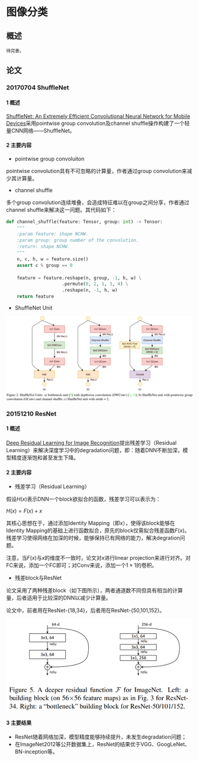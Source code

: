 # 图像分类

## 概述

```{note}
待完善。
```

## 论文

### 20170704 ShuffleNet

#### 1 概述

[ShuffleNet: An Extremely Efficient Convolutional Neural Network for Mobile Devices](https://arxiv.org/abs/1707.01083)采用pointwise group convolution及channel shuffle操作构建了一个轻量CNN网络——ShuffleNet。

#### 2 主要内容

- pointwise group convoluiton

pointwise convolution具有不可忽略的计算量，作者通过group convolution来减少其计算量。

- channel shuffle

多个group convolution连续堆叠，会造成特征难以在group之间分享，作者通过channel shuffle来解决这一问题。其代码如下：

```python
def channel_shuffle(feature: Tensor, group: int) -> Tensor:
    """
    :param feature: shape NCHW.
    :param group: group number of the convolution.
    :return: shape NCHW.
    """
    n, c, h, w = feature.size()
    assert c % group == 0

    feature = feature.reshape(n, group, -1, h, w) \
                     .permute(0, 2, 1, 3, 4) \
                     .reshape(n, -1, h, w)
    return feature
```

- ShuffleNet Unit

![ShuffuleNet Unit](../../images/2017/shufflenet.png)

### 20151210 ResNet

#### 1 概述

[Deep Residual Learning for Image Recognition](https://arxiv.org/abs/1512.03385)提出残差学习（Residual Learning）来解决深度学习中的degradation问题，即：随着DNN不断加深，模型精度逐渐饱和甚至发生下降。

#### 2 主要内容

- 残差学习（Residual Learning）

假设$H(x)$表示DNN一个block欲拟合的函数，残差学习可以表示为：

$H(x) = F(x) + x$

其核心思想在于，通过添加Identity Mapping（即$x$），使得该block能够在Identity Mapping的基础上进行函数拟合，原先的block仅需拟合残差函数$F(x)$。残差学习使得网络在加深的时候，能够保持已有网络的能力，解决degration问题。

注意，当$F(x)$与$x$的维度不一致时，论文对$x$进行linear projection来进行对齐。对FC来说，添加一个FC即可；对Conv来说，添加一个$1\times1$的卷积。

- 残差block与ResNet

论文采用了两种残差block（如下图所示），两者通道数不同但具有相当的计算量，后者适用于比较深的DNN以减少计算量。

论文中，前者用在ResNet-{18,34}，后者用在ResNet-{50,101,152}。

![Residual Blcok](../../images/2015/residual_block.png)

#### 3 主要结果

- ResNet随着网络加深，模型精度能够持续提升，未发生degradation问题；
- 在ImageNet2012等公开数据集上，ResNet的结果优于VGG、GoogLeNet、BN-inception等。
